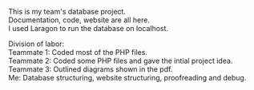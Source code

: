 This is my team's database project.  
Documentation, code, website are all here.  
I used Laragon to run the database on localhost. 

Division of labor:  
Teammate 1: Coded most of the PHP files.  
Teammate 2: Coded some PHP files and gave the intial project idea.
Teammate 3: Outlined diagrams shown in the pdf.  
Me: Database structuring, website structuring, proofreading and debug.
